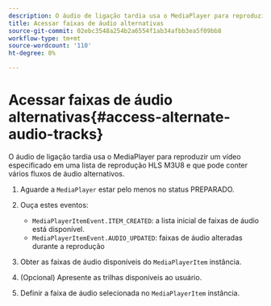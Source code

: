 ```yaml
---
description: O áudio de ligação tardia usa o MediaPlayer para reproduzir um vídeo especificado em uma lista de reprodução HLS M3U8 e que pode conter vários fluxos de áudio alternativos.
title: Acessar faixas de áudio alternativas
source-git-commit: 02ebc3548a254b2a6554f1ab34afbb3ea5f09bb8
workflow-type: tm+mt
source-wordcount: '110'
ht-degree: 0%

---
```


# Acessar faixas de áudio alternativas{#access-alternate-audio-tracks}

O áudio de ligação tardia usa o MediaPlayer para reproduzir um vídeo especificado em uma lista de reprodução HLS M3U8 e que pode conter vários fluxos de áudio alternativos.

1. Aguarde a `MediaPlayer` estar pelo menos no status PREPARADO.
1. Ouça estes eventos:

   * `MediaPlayerItemEvent.ITEM_CREATED`: a lista inicial de faixas de áudio está disponível.
   * `MediaPlayerItemEvent.AUDIO_UPDATED`: faixas de áudio alteradas durante a reprodução

1. Obter as faixas de áudio disponíveis do `MediaPlayerItem` instância.
1. (Opcional) Apresente as trilhas disponíveis ao usuário.
1. Definir a faixa de áudio selecionada no `MediaPlayerItem` instância.
